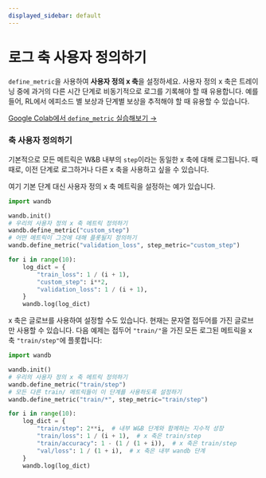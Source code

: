 ```yaml
---
displayed_sidebar: default
---
```


# 로그 축 사용자 정의하기

`define_metric`을 사용하여 **사용자 정의 x 축**을 설정하세요. 사용자 정의 x 축은 트레이닝 중에 과거의 다른 시간 단계로 비동기적으로 로그를 기록해야 할 때 유용합니다. 예를 들어, RL에서 에피소드 별 보상과 단계별 보상을 추적해야 할 때 유용할 수 있습니다.

[Google Colab에서 `define_metric` 실습해보기 →](http://wandb.me/define-metric-colab)

### 축 사용자 정의하기

기본적으로 모든 메트릭은 W&B 내부의 `step`이라는 동일한 x 축에 대해 로그됩니다. 때때로, 이전 단계로 로그하거나 다른 x 축을 사용하고 싶을 수 있습니다.

여기 기본 단계 대신 사용자 정의 x 축 메트릭을 설정하는 예가 있습니다.

```python
import wandb

wandb.init()
# 우리의 사용자 정의 x 축 메트릭 정의하기
wandb.define_metric("custom_step")
# 어떤 메트릭이 그것에 대해 플롯될지 정의하기
wandb.define_metric("validation_loss", step_metric="custom_step")

for i in range(10):
    log_dict = {
        "train_loss": 1 / (i + 1),
        "custom_step": i**2,
        "validation_loss": 1 / (i + 1),
    }
    wandb.log(log_dict)
```

x 축은 글로브를 사용하여 설정할 수도 있습니다. 현재는 문자열 접두어를 가진 글로브만 사용할 수 있습니다. 다음 예제는 접두어 `"train/"`을 가진 모든 로그된 메트릭을 x 축 `"train/step"`에 플롯합니다:

```python
import wandb

wandb.init()
# 우리의 사용자 정의 x 축 메트릭 정의하기
wandb.define_metric("train/step")
# 모든 다른 train/ 메트릭들이 이 단계를 사용하도록 설정하기
wandb.define_metric("train/*", step_metric="train/step")

for i in range(10):
    log_dict = {
        "train/step": 2**i,  # 내부 W&B 단계와 함께하는 지수적 성장
        "train/loss": 1 / (i + 1),  # x 축은 train/step
        "train/accuracy": 1 - (1 / (1 + i)),  # x 축은 train/step
        "val/loss": 1 / (1 + i),  # x 축은 내부 wandb 단계
    }
    wandb.log(log_dict)
```